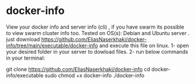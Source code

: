 # docker-info
View your docker info and server info (cli) , if you have swarm its possible to view swarm cluster info too.
Tested on OS(s): Debian and Ubuntu server .
just download https://github.com/EliasNaserkhaki/docker-info/tree/main/executable/docker-info and execute this file on linux.
1- open your desired folder in your server to dowload files.
2- run below commands in your terminal:

git clone https://github.com/EliasNaserkhaki/docker-info
cd docker-info/executable
sudo chmod +x docker-info
./docker-info
